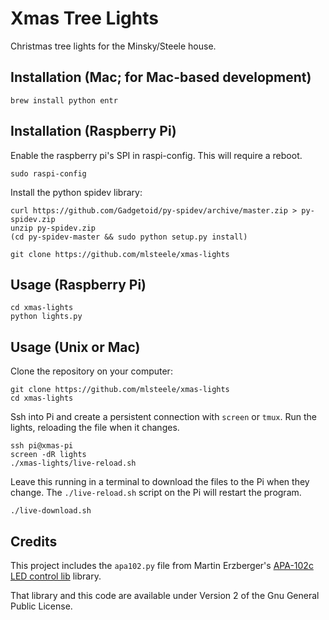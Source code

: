 # Xmas Tree Lights

Christmas tree lights for the Minsky/Steele house.

## Installation (Mac; for Mac-based development)

    brew install python entr

## Installation (Raspberry Pi)

Enable the raspberry pi's SPI in raspi-config. This will require a reboot.

```shell
sudo raspi-config
```

Install the python spidev library:

```shell
curl https://github.com/Gadgetoid/py-spidev/archive/master.zip > py-spidev.zip
unzip py-spidev.zip
(cd py-spidev-master && sudo python setup.py install)
```

```shell
git clone https://github.com/mlsteele/xmas-lights
```

## Usage (Raspberry Pi)

```shell
cd xmas-lights
python lights.py
```

## Usage (Unix or Mac)

Clone the repository on your computer:

```shell
git clone https://github.com/mlsteele/xmas-lights
cd xmas-lights
```

Ssh into Pi and create a persistent connection with `screen` or `tmux`.
Run the lights, reloading the file when it changes.

```shell
ssh pi@xmas-pi
screen -dR lights
./xmas-lights/live-reload.sh
```

Leave this running in a terminal to download the files to the Pi when they change.
The `./live-reload.sh` script on the Pi will restart the program.

```shell
./live-download.sh
```

## Credits

This project includes the `apa102.py` file from Martin Erzberger's [APA-102c LED control lib](https://github.com/tinue/APA102_Pi) library.

That library and this code are available under Version 2 of the Gnu General Public License.
